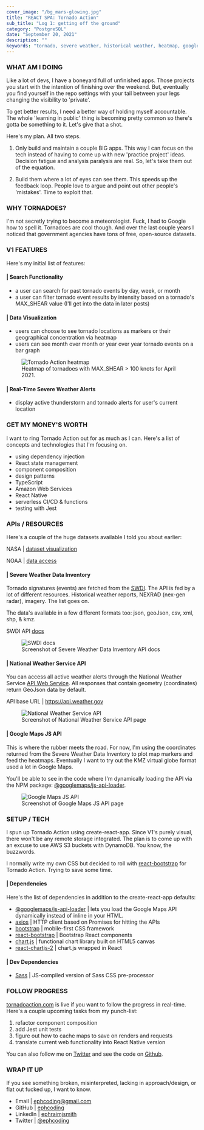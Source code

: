 ```yaml
---
cover_image: "/bg_mars-glowing.jpg"
title: "REACT SPA: Tornado Action"
sub_title: "Log 1: getting off the ground"
category: "PostgreSQL"
date: "September 20, 2021"
description: ""
keywords: "tornado, severe weather, historical weather, heatmap, google maps"
---
```


### WHAT AM I DOING

Like a lot of devs, I have a boneyard full of unfinished apps. Those projects you start with the intention of finishing over the weekend. But, eventually you find yourself in the repo settings with your tail between your legs changing the visibility to 'private'.

To get better results, I need a better way of holding myself accountable. The whole 'learning in public' thing is becoming pretty common so there's gotta be something to it. Let's give that a shot.

Here's my plan. All two steps.

1. Only build and maintain a couple BIG apps. This way I can focus on the tech instead of having to come up with new 'practice project' ideas. Decision fatigue and analysis paralysis are real. So, let's take them out of the equation.

2. Build them where a lot of eyes can see them. This speeds up the feedback loop. People love to argue and point out other people's 'mistakes'. Time to exploit that.

### WHY TORNADOES?

I'm not secretly trying to become a meteorologist. Fuck, I had to Google how to spell it. Tornadoes are cool though. And over the last couple years I noticed that government agencies have tons of free, open-source datasets.

### V1 FEATURES

Here's my initial list of features:

#### | Search Functionality

- a user can search for past tornado events by day, week, or month
- a user can filter tornado event results by intensity based on a tornado's MAX_SHEAR value (I'll get into the data in later posts)

#### | Data Visualization

- users can choose to see tornado locations as markers or their geographical concentration via heatmap
- users can see month over month or year over year tornado events on a bar graph

<figure>
  <img class='post-img' alt='Tornado Action heatmap' src='/images/posts/20210918__heatmap-screenshot.png'/>
  <figcaption class='text-center'>Heatmap of tornadoes with MAX_SHEAR > 100 knots for April 2021.</figcaption>
</figure>

#### | Real-Time Severe Weather Alerts

- display active thunderstorm and tornado alerts for user's current location

### GET MY MONEY'S WORTH

I want to ring Tornado Action out for as much as I can. Here's a list of concepts and technologies that I'm focusing on.

- using dependency injection
- React state management
- component composition
- design patterns
- TypeScript
- Amazon Web Services
- React Native
- serverless CI/CD & functions
- testing with Jest

### APIs / RESOURCES

Here's a couple of the huge datasets available I told you about earlier:

NASA | [dataset visualization](https://data.nasa.gov/data_visualizations.html)

NOAA | [data access](https://www.ncdc.noaa.gov/data-access)

#### | Severe Weather Data Inventory

Tornado signatures (events) are fetched from the [SWDI](https://www.ncdc.noaa.gov/severe-weather/severe-weather-data-inventory). The API is fed by a lot of different resources. Historical weather reports, NEXRAD (nex-gen radar), imagery. The list goes on.

The data's available in a few different formats too: json, geoJson, csv, xml, shp, & kmz.

SWDI API [docs](https://www.ncdc.noaa.gov/swdiws/)

<figure>
  <img class='post-img' alt='SWDI docs' src='/images/posts/20210916__swdi.png'/>
  <figcaption class='text-center'>Screenshot of Severe Weather Data Inventory API docs</figcaption>
</figure>

#### | National Weather Service API

You can access all active weather alerts through the National Weather Service [API Web Service](https://www.weather.gov/documentation/services-web-api#/default). All responses that contain geometry (coordinates) return GeoJson data by default.

API base URL | https://api.weather.gov

<figure>
  <img class='post-img' alt='National Weather Service API' src='/images/posts/20210916__nws-api-for-alerts.png'/>
  <figcaption class='text-center'>Screenshot of National Weather Service API page</figcaption>
</figure>

#### | Google Maps JS API

This is where the rubber meets the road. For now, I'm using the coordinates returned from the Severe Weather Data Inventory to plot map markers and feed the heatmaps. Eventually I want to try out the KMZ virtual globe format used a lot in Google Maps.

You'll be able to see in the code where I'm dynamically loading the API via the NPM package: [@googlemaps/js-api-loader](https://www.npmjs.com/package/@googlemaps/js-api-loader).

<figure>
  <img class='post-img' alt='Google Maps JS API' src='/images/posts/20210916__google-maps-js-api.png'/>
  <figcaption class='text-center'>Screenshot of Google Maps JS API page</figcaption>
</figure>

### SETUP / TECH

I spun up Tornado Action using create-react-app. Since V1's purely visual, there won't be any remote storage integrated. The plan is to come up with an excuse to use AWS S3 buckets with DynamoDB. You know, the buzzwords.

I normally write my own CSS but decided to roll with [react-bootstrap](https://react-bootstrap.github.io/) for Tornado Action. Trying to save some time.

#### | Dependencies

Here's the list of dependencies in addition to the create-react-app defaults:

- [@googlemaps/js-api-loader](https://www.npmjs.com/package/@googlemaps/js-api-loader) | lets you load the Google Maps API dynamically instead of inline in your HTML.
- [axios](https://www.npmjs.com/package/axios) | HTTP client based on Promises for hitting the APIs
- [bootstrap](https://www.npmjs.com/package/bootstrap) | mobile-first CSS framework
- [react-bootstrap](https://www.npmjs.com/package/react-bootstrap) | Bootstrap React components
- [chart.js](https://www.npmjs.com/package/chartjs) | functional chart library built on HTML5 canvas
- [react-chartjs-2](https://www.npmjs.com/package/react-chartjs-2) | chart.js wrapped in React

#### | Dev Dependencies

- [Sass](https://www.npmjs.com/package/sass) | JS-compiled version of Sass CSS pre-processor

### FOLLOW PROGRESS

[tornadoaction.com](https://www.tornadoaction.com) is live if you want to follow the progress in real-time. Here's a couple upcoming tasks from my punch-list:

1. refactor component composition
1. add Jest unit tests
1. figure out how to cache maps to save on renders and requests
1. translate current web functionality into React Native version

You can also follow me on [Twitter](https://www.twitter.com/ephcoding) and see the code on [Github](https://github.com/ephcoding/app__tornado-action).

### WRAP IT UP

If you see something broken, misinterpreted, lacking in approach/design, or flat out fucked up, I want to know.

- Email | ephcoding@gmail.com
- GitHub | [ephcoding](https://www.github.com/ephcoding)
- LinkedIn | [ephraimjsmith](https://www.linkedin.com/in/ephraimjsmith)
- Twitter | [@ephcoding](https://www.twitter.com/ephcoding)
